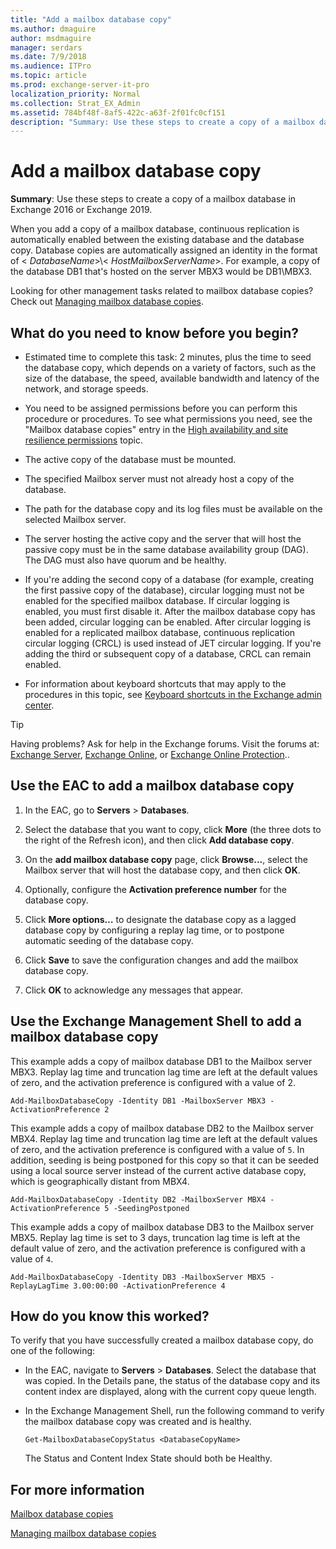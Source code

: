 ```yaml
---
title: "Add a mailbox database copy"
ms.author: dmaguire
author: msdmaguire
manager: serdars
ms.date: 7/9/2018
ms.audience: ITPro
ms.topic: article
ms.prod: exchange-server-it-pro
localization_priority: Normal
ms.collection: Strat_EX_Admin
ms.assetid: 784bf48f-8af5-422c-a63f-2f01fc0cf151
description: "Summary: Use these steps to create a copy of a mailbox database in Exchange Server."
---
```


# Add a mailbox database copy

 **Summary**: Use these steps to create a copy of a mailbox database in Exchange 2016 or Exchange 2019.
  
When you add a copy of a mailbox database, continuous replication is automatically enabled between the existing database and the database copy. Database copies are automatically assigned an identity in the format of \< _DatabaseName_\>\\< _HostMailboxServerName_\>. For example, a copy of the database DB1 that's hosted on the server MBX3 would be DB1\MBX3.
  
Looking for other management tasks related to mailbox database copies? Check out [Managing mailbox database copies](http://technet.microsoft.com/library/06df16b4-f209-4d3a-8c68-0805c745f9b2.aspx).
  
## What do you need to know before you begin?

- Estimated time to complete this task: 2 minutes, plus the time to seed the database copy, which depends on a variety of factors, such as the size of the database, the speed, available bandwidth and latency of the network, and storage speeds.
    
- You need to be assigned permissions before you can perform this procedure or procedures. To see what permissions you need, see the "Mailbox database copies" entry in the [High availability and site resilience permissions](../../permissions/feature-permissions/ha-permissions.md) topic.
    
- The active copy of the database must be mounted.
    
- The specified Mailbox server must not already host a copy of the database.
    
- The path for the database copy and its log files must be available on the selected Mailbox server.
    
- The server hosting the active copy and the server that will host the passive copy must be in the same database availability group (DAG). The DAG must also have quorum and be healthy.
    
- If you're adding the second copy of a database (for example, creating the first passive copy of the database), circular logging must not be enabled for the specified mailbox database. If circular logging is enabled, you must first disable it. After the mailbox database copy has been added, circular logging can be enabled. After circular logging is enabled for a replicated mailbox database, continuous replication circular logging (CRCL) is used instead of JET circular logging. If you're adding the third or subsequent copy of a database, CRCL can remain enabled.
    
- For information about keyboard shortcuts that may apply to the procedures in this topic, see [Keyboard shortcuts in the Exchange admin center](../../about-documentation/exchange-admin-center-keyboard-shortcuts.md).
    
> [!TIP]
> Having problems? Ask for help in the Exchange forums. Visit the forums at: [Exchange Server](https://go.microsoft.com/fwlink/p/?linkId=60612), [Exchange Online](https://go.microsoft.com/fwlink/p/?linkId=267542), or [Exchange Online Protection](https://go.microsoft.com/fwlink/p/?linkId=285351)..
  
## Use the EAC to add a mailbox database copy
<a name="UseEMC"> </a>

1. In the EAC, go to **Servers** \> **Databases**.
    
2. Select the database that you want to copy, click **More** (the three dots to the right of the Refresh icon), and then click **Add database copy**.
    
3. On the **add mailbox database copy** page, click **Browse...**, select the Mailbox server that will host the database copy, and then click **OK**.
    
4. Optionally, configure the **Activation preference number** for the database copy.
    
5. Click **More options…** to designate the database copy as a lagged database copy by configuring a replay lag time, or to postpone automatic seeding of the database copy.
    
6. Click **Save** to save the configuration changes and add the mailbox database copy.
    
7. Click **OK** to acknowledge any messages that appear.
    
## Use the Exchange Management Shell to add a mailbox database copy
<a name="UseShell"> </a>

This example adds a copy of mailbox database DB1 to the Mailbox server MBX3. Replay lag time and truncation lag time are left at the default values of zero, and the activation preference is configured with a value of 2.
  
```
Add-MailboxDatabaseCopy -Identity DB1 -MailboxServer MBX3 -ActivationPreference 2
```

This example adds a copy of mailbox database DB2 to the Mailbox server MBX4. Replay lag time and truncation lag time are left at the default values of zero, and the activation preference is configured with a value of `5`. In addition, seeding is being postponed for this copy so that it can be seeded using a local source server instead of the current active database copy, which is geographically distant from MBX4.
  
```
Add-MailboxDatabaseCopy -Identity DB2 -MailboxServer MBX4 -ActivationPreference 5 -SeedingPostponed
```

This example adds a copy of mailbox database DB3 to the Mailbox server MBX5. Replay lag time is set to 3 days, truncation lag time is left at the default value of zero, and the activation preference is configured with a value of `4`.
  
```
Add-MailboxDatabaseCopy -Identity DB3 -MailboxServer MBX5 -ReplayLagTime 3.00:00:00 -ActivationPreference 4
```

## How do you know this worked?
<a name="UseShell"> </a>

To verify that you have successfully created a mailbox database copy, do one of the following:
  
- In the EAC, navigate to **Servers** \> **Databases**. Select the database that was copied. In the Details pane, the status of the database copy and its content index are displayed, along with the current copy queue length.
    
- In the Exchange Management Shell, run the following command to verify the mailbox database copy was created and is healthy.
    
  ```
  Get-MailboxDatabaseCopyStatus <DatabaseCopyName>
  ```

    The Status and Content Index State should both be Healthy.
    
## For more information
<a name="UseShell"> </a>

[Mailbox database copies](../../high-availability/database-availability-groups/database-copies.md)
  
[Managing mailbox database copies](http://technet.microsoft.com/library/06df16b4-f209-4d3a-8c68-0805c745f9b2.aspx)
  

